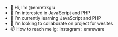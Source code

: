 - 👋 Hi, I’m @emretrkglu
- 👀 I’m interested in JavaScript and PHP 
- 🌱 I’m currently learning JavaScript and PHP
- 💞️ I’m looking to collaborate on project for wesites
- 📫 How to reach me ig: instagram : emreware
<!---
emretrkglu/emretrkglu is a ✨ special ✨ repository because its `README.md` (this file) appears on your GitHub profile.
You can click the Preview link to take a look at your changes.
--->
